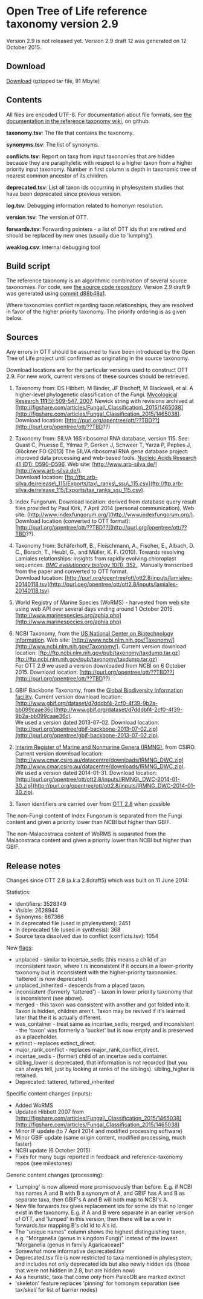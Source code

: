 # Open Tree of Life reference taxonomy version 2.9

Version 2.9 is not released yet.  Version 2.9 draft 12 was generated on 12 October 2015.

## Download

[Download](http://files.opentreeoflife.org/ott/ott2.9/ott2.9draft12.tgz) (gzipped tar file, 91 Mbyte) 

## Contents
All files are encoded UTF-8.  For documentation about file formats, see [the documentation in the reference taxonomy
wiki](https://github.com/OpenTreeOfLife/reference-taxonomy/wiki/Interim-taxonomy-file-format),
on github.

**taxonomy.tsv**: The file that contains the taxonomy.

**synonyms.tsv**: The list of synonyms.

**conflicts.tsv**: Report on taxa from input taxonomies that are
  hidden because they are paraphyletic with respect to a higher
  taxon from a higher priority input taxonomy.  Number in first column is depth in taxonomic tree of
  nearest common ancestor of its children.

**deprecated.tsv**: List all taxon ids occurring in phylesystem studies that have been deprecated since previous version. 

**log.tsv**: Debugging information related to homonym resolution.

**version.tsv**: The version of OTT.

**forwards.tsv**: Forwarding pointers - a list of OTT ids that are
  retired and should be replaced by new ones (usually due to
  'lumping')

**weaklog.csv**: internal debugging tool

## Build script

The reference taxonomy is an algorithmic combination of several
source taxonomies.  For code,
see <a href="https://github.com/OpenTreeOfLife/reference-taxonomy">the
source code repository</a>.
Version 2.9 draft 9 was generated using 
[commit d88b48a1](https://github.com/OpenTreeOfLife/reference-taxonomy/commit/?).

Where taxonomies conflict regarding taxon relationships, they are
resolved in favor of the higher priority taxonomy.  The priority
ordering is as given below.

## Sources

Any errors in OTT
should be assumed to have been introduced by the Open Tree of Life 
project until confirmed as originating in the source taxonomy.

Download locations are for the particular versions used to construct
OTT 2.9.  For new work, current versions of these sources should be
retrieved.

1.  Taxonomy from: 
    DS Hibbett, M Binder, JF Bischoff, M Blackwell, et al. 
    A higher-level phylogenetic classification of the <i>Fungi</i>.
    [Mycological Research</i> <b>111</b>(5):509-547, 2007](http://dx.doi.org/10.1016/j.mycres.2007.03.004).
    Newick string with revisions
    archived at [http://figshare.com/articles/Fungal\_Classification\_2015/1465038](http://figshare.com/articles/Fungal_Classification_2015/1465038).
    <br />
    Download location: [http://purl.org/opentree/ott/??TBD??](http://purl.org/opentree/ott/??TBD??)

1.  Taxonomy from: SILVA 16S ribosomal RNA database, version 115.
    See: Quast C, Pruesse E, Yilmaz P, Gerken J, Schweer T, Yarza P, Peplies J,
    Gl&ouml;ckner FO (2013) The SILVA ribosomal RNA gene database project:
    improved data processing and web-based tools. 
    [Nucleic Acids Research</i> 41 (D1): D590-D596](http://dx.doi.org/10.1093/nar/gks1219).
    Web site: [http://www.arb-silva.de/](http://www.arb-silva.de/).
    <br />
    Download location: [ftp://ftp.arb-silva.de/release\_115/Exports/tax\_ranks\_ssu\_115.csv](ftp://ftp.arb-silva.de/release_115/Exports/tax_ranks_ssu_115.csv).

1.  Index Fungorum.
    Download location: derived from database query result files provided by Paul
    Kirk, 7 April 2014 (personal communication).
    Web site: [http://www.indexfungorum.org/](http://www.indexfungorum.org/).
    <br />
    Download location (converted to OTT format): [http://purl.org/opentree/ott/??TBD??](http://purl.org/opentree/ott/??TBD??).

1.  Taxonomy from:
    Sch&auml;ferhoff, B., Fleischmann, A., Fischer, E., Albach, D. C., Borsch,
    T., Heubl, G., and M&uuml;ller, K. F. (2010). Towards resolving Lamiales
    relationships: insights from rapidly evolving chloroplast
    sequences. 
    [<i>BMC evolutionary biology</i> 10(1), 352.](http://dx.doi.org/10.1186/1471-2148-10-352).
    Manually transcribed from the paper and converted to OTT format.
    <br />
    Download location: [http://purl.org/opentree/ott/ott2.8/inputs/lamiales-20140118.tsv](http://purl.oeg/opentree/ott/ott2.8/inputs/lamiales-20140118.tsv)

1.  World Registry of Marine Species (WoRMS) - harvested from web site using web API over several days ending around 1 October 2015.
    [http://www.marinespecies.org/aphia.php](http://www.marinespecies.org/aphia.php)

1.  NCBI Taxonomy, from the 
    [US National Center on Biotechnology Information](http://www.ncbi.nlm.nih.gov/).
    Web site: [http://www.ncbi.nlm.nih.gov/Taxonomy/](http://www.ncbi.nlm.nih.gov/Taxonomy/).
    Current version download location:
    [ftp://ftp.ncbi.nlm.nih.gov/pub/taxonomy/taxdump.tar.gz](ftp://ftp.ncbi.nlm.nih.gov/pub/taxonomy/taxdump.tar.gz)
    <br />
    For OTT 2.9 we used a version downloaded from NCBI on 6 October 2015.
    Download location: [http://purl.org/opentree/ott/??TBD??](http://purl.org/opentree/ott/??TBD??).
  </li>

1.  GBIF Backbone Taxonomy, from the 
    [Global Biodiversity Information facility](http://www.gbif.org/).
    Current version download location: 
    [http://www.gbif.org/dataset/d7dddbf4-2cf0-4f39-9b2a-bb099caae36c](http://www.gbif.org/dataset/d7dddbf4-2cf0-4f39-9b2a-bb099caae36c).
    <br />
    We used a version dated 2013-07-02.
    Download location: [http://purl.org/opentree/gbif-backbone-2013-07-02.zip](http://purl.org/opentree/gbif-backbone-2013-07-02.zip).

1.  [Interim Register of Marine and Nonmarine Genera (IRMNG)](http://www.obis.org.au/irmng/), from CSIRO.
    Current version download location:
    [http://www.cmar.csiro.au/datacentre/downloads/IRMNG_DWC.zip](http://www.cmar.csiro.au/datacentre/downloads/IRMNG_DWC.zip).
    <br />
    We used a version dated 2014-01-31.  Download location:
    [http://purl.org/opentree/ott/ott2.8/inputs/IRMNG\_DWC-2014-01-30.zip](http://purl.org/opentree/ott/ott2.8/inputs/IRMNG_DWC-2014-01-30.zip).
 
1.  Taxon identifiers are carried over from [OTT 2.8](http://purl.org/opentree/ott/ott2.8/) when possible

The non-Fungi content of Index Fungorum is separated from the Fungi
content and given a priority lower than NCBI but higher than GBIF.

The non-Malacostraca content of WoRMS is separated from the
Malacostraca content and given a priority lower than NCBI but higher
than GBIF.

## Release notes

Changes since OTT 2.8 (a.k.a 2.8draft5) which was built on 11 June 2014:

Statistics:

* Identifiers: 3528349
* Visible: 2628944
* Synonyms: 867366
* In deprecated file (used in phylesystem): 2451
* In deprecated file (used in synthesis): 368
* Source taxa dissolved due to conflict (conflicts.tsv): 1054

New [flags](https://github.com/OpenTreeOfLife/reference-taxonomy/wiki/Taxon-flags):

* unplaced - similar to incertae\_sedis (this means a child of an
  inconsistent taxon, where t is inconsistent if it occurs in a
  lower-priority taxonomy but is inconsistent with the higher-priority
  taxonomies.  'tattered' is now deprecated)
* unplaced\_inherited - descends from a placed taxon.
* inconsistent (formerly 'tattered') - taxon in lower priority 
  taxonomy that is inconsistent (see above).
* merged - this taxon was consistent with another and got folded 
  into it.  Taxon is hidden, children aren't.  Taxon may be
  revived if it's learned later that the it is actually different.
* was\_container - treat same as incertae\_sedis, merged, and
  inconsistent - the 'taxon' was formerly a 'bucket' but is now empty and is
  preserved as a placeholder.
* extinct - replaces extinct_direct.
* major\_rank\_conflict - replaces major\_rank\_conflict\_direct.
* incertae\_sedis - (former) child of an incertae sedis container.
* sibling\_lower is deprecated, that information is not recorded (but you can
  always tell, just by looking at ranks of the siblings).  sibling\_higher
  is retained.
* Deprecated: tattered, tattered_inherited

Specific content changes (inputs):

* Added WoRMS
* Updated Hibbett 2007 from [http://figshare.com/articles/Fungal\_Classification_2015/1465038](http://figshare.com/articles/Fungal_Classification_2015/1465038)
* Minor IF update (to 7 April 2014 and modified processing software)
* Minor GBIF update (same origin content, modified processing, much faster)
* NCBI update (6 October 2015)
* Fixes for many bugs reported in feedback and reference-taxonomy repos (see milestones)

Generic content changes (processing):

* 'Lumping' is now allowed more promiscuously than before.  E.g. if NCBI
  has names A and B with B a synonym of A, and GBIF has A and B as separate 
  taxa, then GBIF's A and B will both map to NCBI's A.
* New file forwards.tsv gives replacement ids for some ids that no
  longer exist in the taxonomy.  E.g. if A and B were separate in an earlier
  version of OTT, and 'lumped' in this version, then there will be
  a row in forwards.tsv mapping B's old id to A's id.
* The "unique names" column shows the highest distinguishing taxon, e.g. "Morganella
  (genus in kingdom Fungi)" instead of the lowest "Morganella (genus in family
  Agaricaceae)"
* Somewhat more informative deprecated.tsv
* Deprecated.tsv file is now restricted to taxa mentioned in phylesystem,
  and includes not only deprecated ids but also newly hidden ids (those
  that were not hidden in 2.8, but are hidden now)
* As a heuristic, taxa that come *only* from PaleoDB are marked extinct
* 'skeleton' feature replaces 'pinning' for homonym separation (see
  tax/skel/ for list of barrier nodes)
